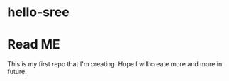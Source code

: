 # hello-sree
# Read ME
This is my first repo that I'm creating. Hope I will create more and more in future.
